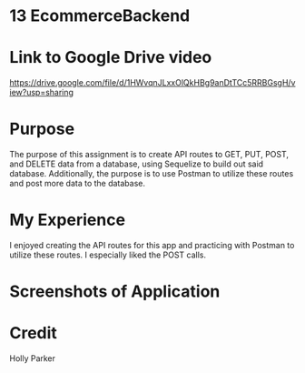 # 13 EcommerceBackend


# Link to Google Drive video
https://drive.google.com/file/d/1HWvqnJLxxOlQkHBg9anDtTCc5RRBGsgH/view?usp=sharing

# Purpose 
The purpose of this assignment is to create API routes to GET, PUT, POST, and DELETE data from a database, using Sequelize to build out said database. Additionally, the purpose is to use Postman to utilize these routes and post more data to the database.

# My Experience
I enjoyed creating the API routes for this app and practicing with Postman to utilize these routes. I especially liked the POST calls.

# Screenshots of Application


# Credit 
Holly Parker


